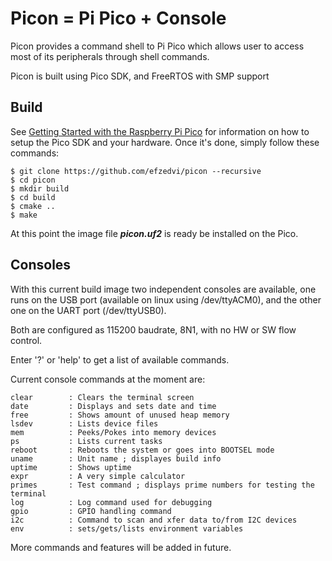 
# Picon = Pi Pico + Console

Picon provides a command shell to Pi Pico which allows user to access most of its peripherals through shell commands.

Picon is built using Pico SDK, and FreeRTOS with SMP support

## Build

See [Getting Started with the Raspberry Pi Pico](https://rptl.io/pico-get-started) for information on how to setup the Pico SDK and your
hardware. Once it's done, simply follow these commands:

	$ git clone https://github.com/efzedvi/picon --recursive
	$ cd picon
	$ mkdir build
	$ cd build
	$ cmake ..
	$ make

At this point the image file ***picon.uf2*** is ready be installed on the Pico.

## Consoles

With this current build image two independent consoles are available, one runs on the USB port (available on linux using /dev/ttyACM0), and the other one on the UART port (/dev/ttyUSB0).

Both are configured as 115200 baudrate, 8N1, with no HW or SW flow control.

Enter '?' or 'help' to get a list of available commands.

Current console commands at the moment are:

	clear        : Clears the terminal screen
	date         : Displays and sets date and time
	free         : Shows amount of unused heap memory
	lsdev        : Lists device files
	mem          : Peeks/Pokes into memory devices
	ps           : Lists current tasks
	reboot       : Reboots the system or goes into BOOTSEL mode
	uname        : Unit name ; displayes build info
	uptime       : Shows uptime
	expr         : A very simple calculator
	primes       : Test command ; displays prime numbers for testing the terminal
	log          : Log command used for debugging
	gpio         : GPIO handling command
	i2c          : Command to scan and xfer data to/from I2C devices
	env          : sets/gets/lists environment variables

More commands and features will be added in future.


